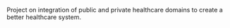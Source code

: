 Project on integration of public and private healthcare domains to create a better healthcare system.
